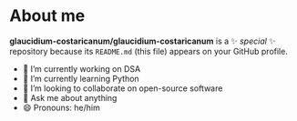 # About me

**glaucidium-costaricanum/glaucidium-costaricanum** is a ✨ _special_ ✨ repository because its `README.md` (this file) appears on your GitHub profile.

- 🔭 I’m currently working on DSA
- 🌱 I’m currently learning Python
- 👯 I’m looking to collaborate on open-source software
- 💬 Ask me about anything
- 😄 Pronouns: he/him

